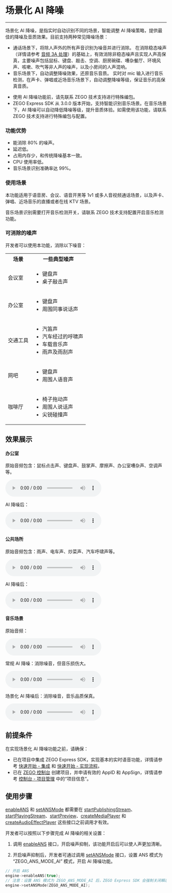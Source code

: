 # 场景化 AI 降噪

- - -

场景化 AI 降噪，是指实时自动识别不同的场景，智能调整 AI 降噪策略，提供最佳的降噪及音质效果。目前支持两种常见降噪场景：
- 通话场景下，将除人声外的所有声音识别为噪音并进行消除。
在消除稳态噪声（详情请参考 [音频 3A 处理](https://doc-zh.zego.im/article/20657)）的基础上，有效消除非稳态噪声且实现人声高保真，主要噪声包括鼠标、键盘、敲击、空调、厨房碗碟、嘈杂餐厅、环境风声、咳嗽、吹气等非人声的噪声，以及小房间的人声混响。
- 音乐场景下，自动调整降噪效果，还原音乐音质。
实时对 mic 输入进行音乐检测，在声卡、弹唱或近场音乐场景下，自动调整降噪等级，保证音乐的高保真音质。

<Warning title="注意">


- 使用 AI 降噪功能前，请先联系 ZEGO 技术支持进行特殊编包。
- ZEGO Express SDK 从 3.0.0 版本开始，支持智能识别音乐场景。在音乐场景下，AI 降噪可以自动降低降噪等级，提升音质体验。如需使用该功能，请联系 ZEGO 技术支持进行特殊编包与配置。

</Warning>



### 功能优势

- 能消除 80% 的噪声。
- 延迟低。
- 占用内存少，和传统降噪基本一致。
- CPU 使用率低。
- 音乐场景识别准确率达 99%。


### 使用场景

本功能适用于语音房、会议、语音开黑等 1v1 或多人音视频通话场景，以及声卡、弹唱、近场音乐的直播或者在线 KTV 场景。

<Warning title="注意">


音乐场景识别需要打开音乐检测开关，请联系 ZEGO 技术支持配置开启音乐检测功能。

</Warning>





### 可消除的噪声

开发者可以使用本功能，消除以下噪音：

<table>

  <tbody><tr>
    <th>场景</th>
    <th>一些典型噪声</th>
  </tr>
  <tr>
    <td>会议室</td>
    <td><ul><li>键盘声</li><li>桌子敲击声</li></ul></td>
  </tr>
  <tr>
    <td>办公室</td>
    <td><ul><li>键盘声</li><li>周围同事说话声</li></ul></td>
  </tr>
  <tr>
    <td>交通工具</td>
    <td><ul>
<li>汽笛声</li>
<li>汽车经过的呼啸声</li>
<li>车载音乐声</li>
<li>雨声及雨刮声</li>
</ul></td>
  </tr>
  <tr>
    <td>网吧</td>
    <td><ul>
<li>键盘声</li>
<li>周围人语音声</li>
</ul></td>
  </tr>
  <tr>
    <td>咖啡厅</td>
    <td><ul>
<li>椅子拖动声</li>
<li>周围人说话声</li>
<li>尖锐碰撞声</li>
</ul></td>
  </tr>
</tbody></table>

## 效果展示

#### 办公室

原始音频包含：鼠标点击声、键盘声、鼓掌声、摩擦声、办公室嘈杂声、空调声等。

<audio src="https://doc-media.zego.im/sdk-doc/doc/video/Express_Video_SDK/Audio/office_noise_original.mp3" controls>您的浏览器不支持 audio 标签。</audio>

AI 降噪后：

<audio src="https://doc-media.zego.im/sdk-doc/doc/video/Express_Video_SDK/Audio/office_noise_AIDenoise.mp3" controls>您的浏览器不支持 audio 标签。</audio>

#### 公共场所

原始音频包含：雨声、电车声、炒菜声、汽车呼啸声等。

<audio src="https://doc-media.zego.im/sdk-doc/doc/video/Express_Video_SDK/Audio/public_noise_original.mp3" controls>您的浏览器不支持 audio 标签。</audio>

AI 降噪后：

<audio src="https://doc-media.zego.im/sdk-doc/doc/video/Express_Video_SDK/Audio/public_noise_AIDenoise.mp3" controls>您的浏览器不支持 audio 标签。</audio>


#### 音乐场景

原始音频：

<audio src="https://doc-media.zego.im/sdk-doc/doc/video/Express_Video_SDK/Audio/Original_audio.mp3" controls>您的浏览器不支持 audio 标签。</audio>

常规 AI 降噪：消除噪音，但音乐损伤大。

<audio src="https://doc-media.zego.im/sdk-doc/doc/video/Express_Video_SDK/Audio/Conventional_AI_noise_reduction_effect.mp3" controls>您的浏览器不支持 audio 标签。</audio>

场景化 AI 降噪后：消除噪音，音乐品质保真。

<audio src="https://doc-media.zego.im/sdk-doc/doc/video/Express_Video_SDK/Audio/Scenario_based_AI_noise_reduction_effect.mp3" controls>您的浏览器不支持 audio 标签。</audio>


## 前提条件

在实现场景化 AI 降噪功能之前，请确保：

- 已在项目中集成 ZEGO Express SDK，实现基本的实时语音功能，详情请参考 [快速开始 - 集成](https://doc-zh.zego.im/article/17991) 和 [快速开始 - 实现流程](https://doc-zh.zego.im/article/17992)。
- 已在 [ZEGO 控制台](https://console.zego.im) 创建项目，并申请有效的 AppID 和 AppSign，详情请参考 [控制台 - 项目管理](/console/project-info) 中的“项目信息”。

## 使用步骤

<Warning title="注意">


[enableANS](https://doc-zh.zego.im/article/api?doc=Express_Video_SDK_API~cpp_ue~class~IZegoExpressEngine#enable-ans) 和 [setANSMode](https://doc-zh.zego.im/article/api?doc=Express_Video_SDK_API~cpp_ue~class~IZegoExpressEngine#set-ans-mode) 都需要在 [startPublishingStream](https://doc-zh.zego.im/article/api?doc=Express_Video_SDK_API~cpp_ue~class~IZegoExpressEngine#start-publishing-stream)、[startPlayingStream](https://doc-zh.zego.im/article/api?doc=Express_Video_SDK_API~cpp_ue~class~IZegoExpressEngine#start-playing-stream)、[startPreview](https://doc-zh.zego.im/article/api?doc=Express_Video_SDK_API~cpp_ue~class~IZegoExpressEngine#start-preview)、[createMediaPlayer](https://doc-zh.zego.im/article/api?doc=Express_Video_SDK_API~cpp_ue~class~IZegoExpressEngine#create-media-player) 和 [createAudioEffectPlayer](https://doc-zh.zego.im/article/api?doc=Express_Video_SDK_API~cpp_ue~class~IZegoExpressEngine#create-audio-effect-player) 这些接口之前调用才有效。

</Warning>



开发者可以按照以下步骤完成 AI 降噪的相关设置：

1. 调用 [enableANS](https://doc-zh.zego.im/article/api?doc=Express_Video_SDK_API~cpp_ue~class~IZegoExpressEngine#enable-ans) 接口，开启噪声抑制，该功能开启后可以使人声更加清晰。

2. 开启噪声抑制后，开发者可通过调用 [setANSMode](https://doc-zh.zego.im/article/api?doc=Express_Video_SDK_API~cpp_ue~class~IZegoExpressEngine#set-ans-mode) 接口，设置 ANS 模式为 “ZEGO_ANS_MODE_AI” 模式，开启 AI 降噪功能。

```cpp
// 开启 ANS
engine->enableANS(true);
// 注意：设置 ANS 模式为 ZEGO_ANS_MODE_AI 后，ZEGO Express SDK 会强制关闭瞬态噪声抑制 [enableTransientANS]
engine->setANSMode(ZEGO_ANS_MODE_AI);
```

<Content />


